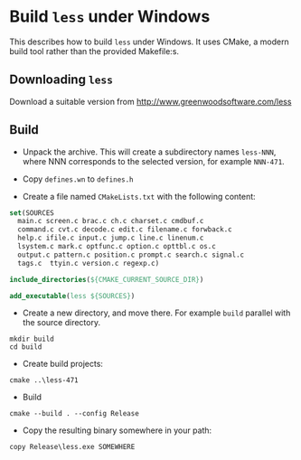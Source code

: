 # Build `less` under Windows

This describes how to build `less` under Windows. It uses CMake, a
modern build tool rather than the provided Makefile:s.

## Downloading `less`

Download a suitable version from  http://www.greenwoodsoftware.com/less

## Build

* Unpack the archive. This will create a subdirectory names
  `less-NNN`, where NNN corresponds to the selected version, for
  example `NNN-471`.

* Copy `defines.wn` to `defines.h`

* Create a file named `CMakeLists.txt` with the following content:

```cmake
set(SOURCES
  main.c screen.c brac.c ch.c charset.c cmdbuf.c
  command.c cvt.c decode.c edit.c filename.c forwback.c
  help.c ifile.c input.c jump.c line.c linenum.c
  lsystem.c mark.c optfunc.c option.c opttbl.c os.c
  output.c pattern.c position.c prompt.c search.c signal.c
  tags.c  ttyin.c version.c regexp.c)

include_directories(${CMAKE_CURRENT_SOURCE_DIR})

add_executable(less ${SOURCES})
```

* Create a new directory, and move there. For example `build` parallel
  with the source directory.

```
mkdir build
cd build
```

* Create build projects:

```
cmake ..\less-471
```

* Build

```
cmake --build . --config Release
```

* Copy the resulting binary somewhere in your path:

```
copy Release\less.exe SOMEWHERE
```
